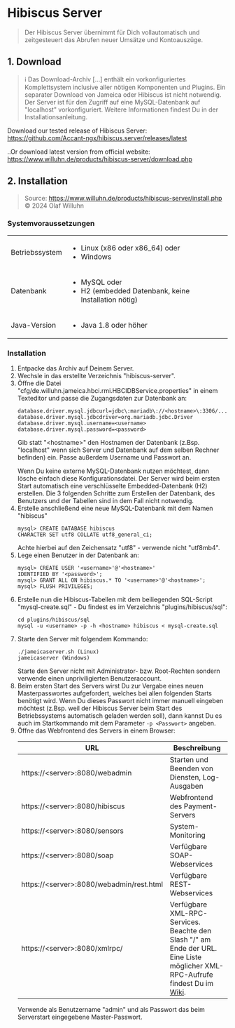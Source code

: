 # Hibiscus Server

> Der Hibiscus Server übernimmt für Dich vollautomatisch und zeitgesteuert das Abrufen neuer Umsätze und Kontoauszüge.

<h2>1. Download</h2>

> ℹ️ Das Download-Archiv [...] enthält ein vorkonfiguriertes Komplettsystem inclusive aller nötigen Komponenten und Plugins. Ein separater Download von Jameica oder Hibiscus ist nicht notwendig. Der Server ist für den Zugriff auf eine MySQL-Datenbank auf "localhost" vorkonfiguriert. Weitere Informationen findest Du in der Installationsanleitung.

Download our tested release of Hibiscus Server: <br>
https://github.com/Accant-ngx/hibiscus.server/releases/latest

..Or download latest version from official website: <br> 
https://www.willuhn.de/products/hibiscus-server/download.php

<h2>2. Installation</h2>

> Source: https://www.willuhn.de/products/hibiscus-server/install.php <br>
> © 2024 Olaf Willuhn

<h3>Systemvoraussetzungen</h3>

<table class="table">
<tbody><tr>
  <td>Betriebssystem</td>
  <td>
    <ul>
      <li>Linux (x86 oder x86_64) oder</li>
      <li>Windows</li>
    </ul>
  </td>
</tr>
<tr>
  <td>Datenbank</td>
  <td>
    <ul>
      <li>MySQL oder</li>
      <li>H2 (embedded Datenbank, keine Installation nötig)</li>
    </ul>
  </td>
</tr>
<tr>
  <td>Java-Version</td>
  <td>
    <ul>
      <li>Java 1.8 oder höher</li>
    </ul>
  </td>
</tr>
</tbody></table>

<h3>Installation</h3>
<ol>
<li class="mb-4">Entpacke das Archiv auf Deinem Server.</li>
<li class="mb-4">Wechsle in das erstellte Verzeichnis "hibiscus-server".</li>
<li class="mb-4">
  Öffne die Datei "cfg/de.willuhn.jameica.hbci.rmi.HBCIDBService.properties"
  in einem Texteditor und passe die Zugangsdaten zur Datenbank an:

<pre><code>database.driver.mysql.jdbcurl=jdbc\:mariadb\://&lt;hostname&gt;\:3306/...
database.driver.mysql.jdbcdriver=org.mariadb.jdbc.Driver
database.driver.mysql.username=&lt;username&gt;
database.driver.mysql.password=&lt;password&gt;</code></pre>

  Gib statt "&lt;hostname&gt;" den Hostnamen der Datenbank (z.Bsp. "localhost" wenn sich Server und Datenbank auf dem selben Rechner befinden) ein.
  Passe außerdem Username und Passwort an.
  
  <div class="alert alert-info">
    <i class="fa fa-info"></i>
    Wenn Du keine externe MySQL-Datenbank nutzen möchtest, dann lösche einfach diese
    Konfigurationsdatei. Der Server wird beim ersten Start automatisch eine
    verschlüsselte Embedded-Datenbank (H2) erstellen.
    Die 3 folgenden Schritte zum Erstellen der Datenbank, des Benutzers und der Tabellen sind in dem Fall nicht notwendig.
  </div>
  
</li>
<li class="mb-4">
  Erstelle anschließend eine neue MySQL-Datenbank mit dem Namen "hibiscus"
<pre><code>mysql&gt; CREATE DATABASE hibiscus
CHARACTER SET utf8 COLLATE utf8_general_ci;</code></pre>
  <div class="alert alert-light">
    <i class="fa fa-info"></i>
    Achte hierbei auf den Zeichensatz "utf8" - verwende nicht "utf8mb4".
  </div>
</li>
<li class="mb-4">Lege einen Benutzer in der Datenbank an:
<pre><code>mysql&gt; CREATE USER '&lt;username&gt;'@'&lt;hostname&gt;'
IDENTIFIED BY '&lt;password&gt;';
mysql&gt; GRANT ALL ON hibiscus.* TO '&lt;username&gt;'@'&lt;hostname&gt;';
mysql&gt; FLUSH PRIVILEGES;
</code></pre> 

  </li><li class="mb-4">Erstelle nun die Hibiscus-Tabellen
  mit dem beiliegenden SQL-Script "mysql-create.sql" - Du findest es
  im Verzeichnis "plugins/hibiscus/sql":

<pre><code>cd plugins/hibiscus/sql
mysql -u &lt;username&gt; -p -h &lt;hostname&gt; hibiscus &lt; mysql-create.sql</code></pre>
</li>

<li class="mb-4">
  Starte den Server mit folgendem Kommando:
<pre><code>./jameicaserver.sh (Linux)
jameicaserver (Windows)</code></pre>

  <div class="alert alert-info">
    <i class="fa fa-info"></i>
    Starte den Server nicht mit Administrator- bzw. Root-Rechten sondern verwende einen
    unpriviligierten Benutzeraccount.
  </div>
</li>
<li class="mb-4">
  Beim ersten Start des Servers wirst Du zur Vergabe eines neuen Masterpasswortes
  aufgefordert, welches bei allen folgenden Starts benötigt wird. Wenn Du dieses
  Passwort nicht immer manuell eingeben möchtest (z.Bsp. weil der Hibiscus Server
  beim Start des Betriebssystems automatisch geladen werden soll), dann kannst Du
  es auch im Startkommando mit dem Parameter <code>-p &lt;Passwort&gt;</code> angeben.
</li>

<li class="mb-4">
  Öffne das Webfrontend des Servers in einem Browser:
  
  <table class="table">
    <thead>
      <tr>
        <th>URL</th>
        <th>Beschreibung</th>
      </tr>
    </thead>
    <tbody>
      <tr>
        <td>https://&lt;server&gt;:8080/webadmin</td>
        <td>Starten und Beenden von Diensten, Log-Ausgaben</td>
      </tr>
      <tr>
        <td>https://&lt;server&gt;:8080/hibiscus</td>
        <td>Webfrontend des Payment-Servers</td>
      </tr>
      <tr>
        <td>https://&lt;server&gt;:8080/sensors</td>
        <td>System-Monitoring</td>
      </tr>
      <tr>
        <td>https://&lt;server&gt;:8080/soap</td>
        <td>Verfügbare SOAP-Webservices</td>
      </tr>
      <tr>
        <td>https://&lt;server&gt;:8080/webadmin/rest.html</td>
        <td>Verfügbare REST-Webservices</td>
      </tr>
      <tr>
        <td>https://&lt;server&gt;:8080/xmlrpc/</td>
        <td>
          Verfügbare XML-RPC-Services. Beachte den Slash "/" am
          Ende der URL. Eine Liste möglicher XML-RPC-Aufrufe findest Du
          im <a href="/wiki/doku.php?id=develop:xmlrpc#xml-rpc-aufrufe_im_detail">Wiki</a>.
        </td>
      </tr>
    </tbody>
  </table>
  Verwende als Benutzername "admin" und als Passwort das beim Serverstart eingegebene Master-Passwort.
</li>
</ol>

